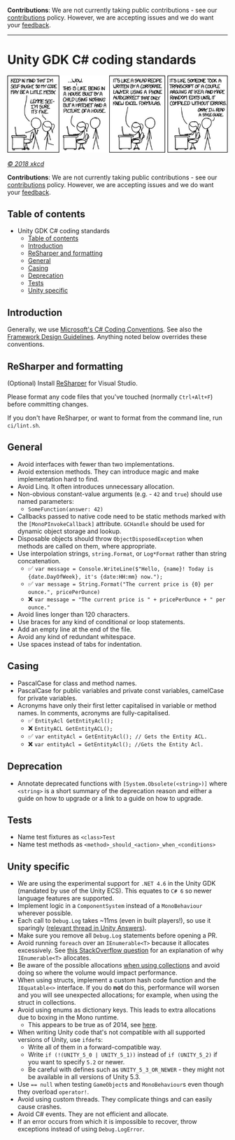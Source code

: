 **Contributions**: We are not currently taking public contributions - see our [contributions](../../.github/CONTRIBUTING.md) policy. However, we are accepting issues and we do want your [feedback](../../README.md#give-us-feedback).

-------

# Unity GDK C# coding standards

![Header Image](../assets/unity-gdk-header-cartoon.png)

_[&copy; 2018 xkcd](https://xkcd.com/license.html)_

**Contributions**: We are not currently taking public contributions - see our [contributions](../../README.md#contributions) policy. However, we are accepting issues and we do want your [feedback](../../README.md#give-us-feedback).

## Table of contents

- Unity GDK C# coding standards
    - [Table of contents](#table-of-contents)
    - [Introduction](#introduction)
    - [ReSharper and formatting](#resharper-and-formatting)
    - [General](#general)
    - [Casing](#casing)
    - [Deprecation](#deprecation)
    - [Tests](#tests)
    - [Unity specific](#unity-specific)

## Introduction

Generally, we use [Microsoft's C# Coding Conventions](https://docs.microsoft.com/en-us/dotnet/csharp/programming-guide/inside-a-program/coding-conventions). See also the [Framework Design Guidelines](https://docs.microsoft.com/en-us/dotnet/standard/design-guidelines/index). Anything noted below overrides these conventions.

## ReSharper and formatting

(Optional) Install [ReSharper](https://www.jetbrains.com/resharper/) for Visual Studio.

Please format any code files that you've touched (normally `Ctrl+Alt+F`) before committing changes.

If you don't have ReSharper, or want to format from the command line, run `ci/lint.sh`.

## General

* Avoid interfaces with fewer than two implementations.
* Avoid extension methods. They can introduce magic and make implementation hard to find.
* Avoid Linq. It often introduces unnecessary allocation.
* Non-obvious constant-value arguments (e.g. - `42` and `true`) should use named parameters:
    * `SomeFunction(answer: 42)`
* Callbacks passed to native code need to be static methods marked with the `[MonoPInvokeCallback]` attribute. `GCHandle` should be used for dynamic object storage and lookup.
* Disposable objects should throw `ObjectDisposedException` when methods are called on them, where appropriate.
* Use interpolation strings, `string.Format`, or `Log*Format` rather than string concatenation.
    * :white_check_mark: `var message = Console.WriteLine($"Hello, {name}! Today is {date.DayOfWeek}, it's {date:HH:mm} now.");`
    * :white_check_mark: `var message = String.Format("The current price is {0} per ounce.", pricePerOunce)`
    * :x: `var message = "The current price is " + pricePerOunce + " per ounce."`
* Avoid lines longer than 120 characters.
* Use braces for any kind of conditional or loop statements.
* Add an empty line at the end of the file.
* Avoid any kind of redundant whitespace.
* Use spaces instead of tabs for indentation.

## Casing

* PascalCase for class and method names.
* PascalCase for public variables and private const variables, camelCase for private variables.
* Acronyms have only their first letter capitalised in variable or method names. In comments, acronyms are fully-capitalised.
    * :white_check_mark: `EntityAcl GetEntityAcl();`
    * :x: `EntityACL GetEntityACL();`
    * :white_check_mark: `var entityAcl = GetEntityAcl(); // Gets the Entity ACL.`
    * :x: `var entityAcl = GetEntityAcl(); //Gets the Entity Acl.`

## Deprecation

* Annotate deprecated functions  with `[System.Obsolete(<string>)]` where `<string>` is a short summary of the deprecation reason and either a guide on how to upgrade or a link to a guide on how to upgrade.

## Tests

* Name test fixtures as `<class>Test`
* Name test methods as `<method>_should_<action>_when_<conditions>`

## Unity specific

* We are using the experimental support for `.NET 4.6` in the Unity GDK (mandated by use of the Unity ECS). This equates to `C# 6` so newer language features are supported.
* Implement logic in a `ComponentSystem` instead of a `MonoBehaviour` wherever possible.
* Each call to `Debug.Log` takes ~11ms (even in built players!), so use it sparingly ([relevant thread in Unity Answers](https://answers.unity.com/questions/126315/debuglog-in-build.html)).
* Make sure you remove all `Debug.Log` statements before opening a PR.
* Avoid running `foreach` over an `IEnumerable<T>` because it allocates excessively. See [this StackOverflow question](https://stackoverflow.com/questions/19689328/why-ienumerable-slow-and-list-is-fast) for an explanation of why `IEnumerable<T>` allocates.
* Be aware of the possible allocations [when using collections](https://jacksondunstan.com/articles/3805) and avoid doing so where the volume would impact performance.
* When using structs, implement a custom hash code function and the `IEquatable<>` interface. If you do **not** do this, performance will worsen and you will see unexpected allocations; for example, when using the struct in collections.
* Avoid using enums as dictionary keys. This leads to extra allocations due to boxing in the Mono runtime.
    * This appears to be true as of 2014, see [here](https://stackoverflow.com/questions/26280788/dictionary-enum-key-performance).
* When writing Unity code that's not compatible with all supported versions of Unity, use `ifdef`s:
    * Write all of them in a forward-compatible way.
    * Write `if (!(UNITY_5_0 | UNITY_5_1))` instead of `if (UNITY_5_2)` if you want to specify `5.2` or newer.
    * Be careful with defines such as `UNITY_5_3_OR_NEWER` - they might not be available in all versions of Unity 5.3.
* Use `== null` when testing `GameObject`s and `MonoBehaviour`s even though they overload `operator!`.
* Avoid using custom threads. They complicate things and can easily cause crashes.
* Avoid C# events. They are not efficient and allocate.
* If an error occurs from which it is impossible to recover, throw exceptions instead of using `Debug.LogError`.

